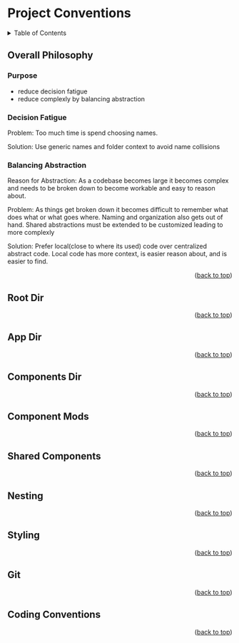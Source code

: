 
<div id="top"></div>

# Project Conventions

<details>
  <summary>Table of Contents</summary>

  1. [Overall Philosophy](#overall-philosophy)
  1. [Root Dir](#root-dir)
  1. [App Dir](#app-dir)
  1. [Components Dir](#components-dir)
  1. [Component Mods](#component-mods)
  1. [Shared Components](#shared-components)
  1. [Nesting](#nesting)
  1. [Styling](#styling)
  1. [Git](#git)
  1. [Coding Conventions](#coding-conventions)
  
</details>

## Overall Philosophy

### Purpose

- reduce decision fatigue
- reduce complexly by balancing abstraction

### Decision Fatigue

Problem: Too much time is spend choosing names.

Solution: Use generic names and folder context to avoid name collisions

### Balancing Abstraction

Reason for Abstraction: As a codebase becomes large it becomes complex and needs to be broken down to become workable and easy to reason about.

Problem: As things get broken down it becomes difficult to remember what does what or what goes where. Naming and organization also gets out of hand. Shared abstractions must be extended to be customized leading to more complexly

Solution: Prefer local(close to where its used) code over centralized abstract code. Local code has more context, is easier reason about, and is easier to find.

<p align="right">(<a href="#top">back to top</a>)</p>

## Root Dir

<p align="right">(<a href="#top">back to top</a>)</p>

## App Dir

<p align="right">(<a href="#top">back to top</a>)</p>

## Components Dir

<p align="right">(<a href="#top">back to top</a>)</p>

## Component Mods

<p align="right">(<a href="#top">back to top</a>)</p>

## Shared Components

<p align="right">(<a href="#top">back to top</a>)</p>

## Nesting

<p align="right">(<a href="#top">back to top</a>)</p>

## Styling

<p align="right">(<a href="#top">back to top</a>)</p>

## Git

<p align="right">(<a href="#top">back to top</a>)</p>

## Coding Conventions

<p align="right">(<a href="#top">back to top</a>)</p>
